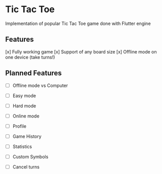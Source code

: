 # Tic Tac Toe

Implementation of popular Tic Tac Toe game done with Flutter engine

## Features

[x] Fully working game
[x] Support of any board size
[x] Offline mode on one device (take turns!)

## Planned Features

- [ ] Offline mode vs Computer
- [ ] Easy mode
- [ ] Hard mode
- [ ] Online mode

- [ ] Profile
- [ ] Game History
- [ ] Statistics
- [ ] Custom Symbols
- [ ] Cancel turns
